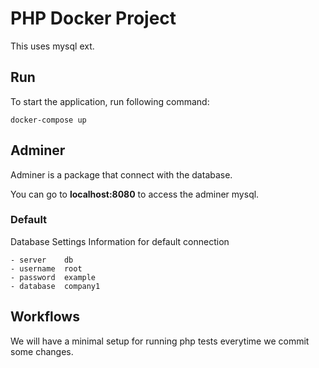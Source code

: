 # PHP Docker Project

This uses mysql ext.

## Run


To start the application, run following command:
```
docker-compose up
```


## Adminer

Adminer is a package that connect with the database.

You can go to **localhost:8080** to access the adminer mysql.

### Default

Database Settings Information for default connection

    - server    db
    - username  root
    - password  example
    - database  company1



## Workflows

We will have a minimal setup for running php tests everytime we commit some changes.

